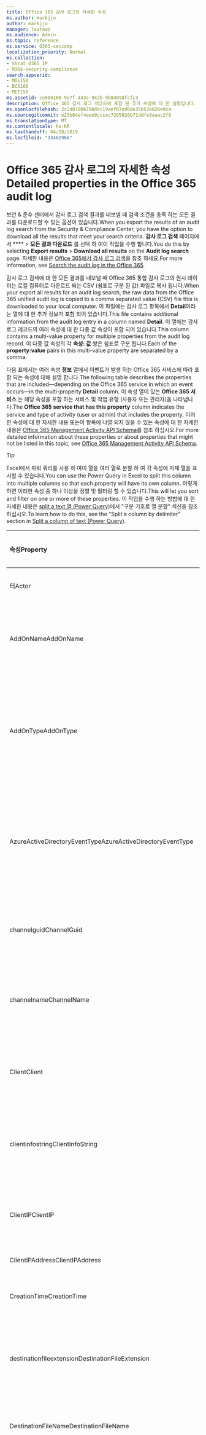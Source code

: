```yaml
---
title: Office 365 감사 로그의 자세한 속성
ms.author: markjjo
author: markjjo
manager: laurawi
ms.audience: Admin
ms.topic: reference
ms.service: O365-seccomp
localization_priority: Normal
ms.collection:
- Strat_O365_IP
- M365-security-compliance
search.appverid:
- MOE150
- BCS160
- MET150
ms.assetid: ce004100-9e7f-443e-942b-9b04098fcfc3
description: Office 365 감사 로그 레코드에 포함 된 추가 속성에 대 한 설명입니다.
ms.openlocfilehash: 2c2d878bb79bdec19aef07ed0de35b53a826e9ca
ms.sourcegitcommit: e23b84ef4eee9cccec7205826b71ddfe9aaac2f8
ms.translationtype: MT
ms.contentlocale: ko-KR
ms.lasthandoff: 04/28/2019
ms.locfileid: "33402966"
---
```

# <a name="detailed-properties-in-the-office-365-audit-log"></a><span data-ttu-id="76c5d-103">Office 365 감사 로그의 자세한 속성</span><span class="sxs-lookup"><span data-stu-id="76c5d-103">Detailed properties in the Office 365 audit log</span></span>

<span data-ttu-id="76c5d-104">보안 & 준수 센터에서 감사 로그 검색 결과를 내보낼 때 검색 조건을 충족 하는 모든 결과를 다운로드할 수 있는 옵션이 있습니다.</span><span class="sxs-lookup"><span data-stu-id="76c5d-104">When you export the results of an audit log search from the Security & Compliance Center, you have the option to download all the results that meet your search criteria.</span></span> <span data-ttu-id="76c5d-105">**감사 로그 검색** 페이지에서 \*\*\*\* \> **모든 결과 다운로드** 를 선택 하 여이 작업을 수행 합니다.</span><span class="sxs-lookup"><span data-stu-id="76c5d-105">You do this by selecting **Export results** \> **Download all results** on the **Audit log search** page.</span></span> <span data-ttu-id="76c5d-106">자세한 내용은 [Office 365에서 감사 로그 검색](search-the-audit-log-in-security-and-compliance.md)을 참조 하세요.</span><span class="sxs-lookup"><span data-stu-id="76c5d-106">For more information, see [Search the audit log in the Office 365](search-the-audit-log-in-security-and-compliance.md).</span></span>
  
 <span data-ttu-id="76c5d-107">감사 로그 검색에 대 한 모든 결과를 내보낼 때 Office 365 통합 감사 로그의 원시 데이터는 로컬 컴퓨터로 다운로드 되는 CSV (쉼표로 구분 된 값) 파일로 복사 됩니다.</span><span class="sxs-lookup"><span data-stu-id="76c5d-107">When your export all results for an audit log search, the raw data from the Office 365 unified audit log is copied to a comma separated value (CSV) file this is downloaded to your local computer.</span></span> <span data-ttu-id="76c5d-108">이 파일에는 감사 로그 항목에서 **Detail**이라는 열에 대 한 추가 정보가 포함 되어 있습니다.</span><span class="sxs-lookup"><span data-stu-id="76c5d-108">This file contains additional information from the audit log entry in a column named **Detail**.</span></span> <span data-ttu-id="76c5d-109">이 열에는 감사 로그 레코드의 여러 속성에 대 한 다중 값 속성이 포함 되어 있습니다.</span><span class="sxs-lookup"><span data-stu-id="76c5d-109">This column contains a multi-value property for multiple properties from the audit log record.</span></span> <span data-ttu-id="76c5d-110">이 다중 값 속성의 각 **속성: 값** 쌍은 쉼표로 구분 됩니다.</span><span class="sxs-lookup"><span data-stu-id="76c5d-110">Each of the **property:value** pairs in this multi-value property are separated by a comma.</span></span> 
  
<span data-ttu-id="76c5d-111">다음 표에서는 여러 속성 **정보** 열에서 이벤트가 발생 하는 Office 365 서비스에 따라 포함 되는 속성에 대해 설명 합니다.</span><span class="sxs-lookup"><span data-stu-id="76c5d-111">The following table describes the properties that are included—depending on the Office 365 service in which an event occurs—in the multi-property **Detail** column.</span></span> <span data-ttu-id="76c5d-112">이 속성 열이 있는 **Office 365 서비스** 는 해당 속성을 포함 하는 서비스 및 작업 유형 (사용자 또는 관리자)을 나타냅니다.</span><span class="sxs-lookup"><span data-stu-id="76c5d-112">The **Office 365 service that has this property** column indicates the service and type of activity (user or admin) that includes the property.</span></span> <span data-ttu-id="76c5d-113">이러한 속성에 대 한 자세한 내용 또는이 항목에 나열 되지 않을 수 있는 속성에 대 한 자세한 내용은 [Office 365 Management Activity API Schema](https://go.microsoft.com/fwlink/p/?LinkId=717993)를 참조 하십시오.</span><span class="sxs-lookup"><span data-stu-id="76c5d-113">For more detailed information about these properties or about properties that might not be listed in this topic, see [Office 365 Management Activity API Schema](https://go.microsoft.com/fwlink/p/?LinkId=717993).</span></span>
  
> [!TIP]
> <span data-ttu-id="76c5d-114">Excel에서 파워 쿼리를 사용 하 여이 열을 여러 열로 분할 하 여 각 속성에 자체 열을 표시할 수 있습니다.</span><span class="sxs-lookup"><span data-stu-id="76c5d-114">You can use the Power Query in Excel to split this column into multiple columns so that each property will have its own column.</span></span> <span data-ttu-id="76c5d-115">이렇게 하면 이러한 속성 중 하나 이상을 정렬 및 필터링 할 수 있습니다.</span><span class="sxs-lookup"><span data-stu-id="76c5d-115">This will let you sort and filter on one or more of these properties.</span></span> <span data-ttu-id="76c5d-116">이 작업을 수행 하는 방법에 대 한 자세한 내용은 [split a text 열 (Power Query)](https://support.office.com/article/5282d425-6dd0-46ca-95bf-8e0da9539662)에서 "구분 기호로 열 분할" 섹션을 참조 하십시오.</span><span class="sxs-lookup"><span data-stu-id="76c5d-116">To learn how to do this, see the "Split a column by delimiter" section in [Split a column of text (Power Query)](https://support.office.com/article/5282d425-6dd0-46ca-95bf-8e0da9539662).</span></span> 
  
|<span data-ttu-id="76c5d-117">**속성**</span><span class="sxs-lookup"><span data-stu-id="76c5d-117">**Property**</span></span>|<span data-ttu-id="76c5d-118">**설명**</span><span class="sxs-lookup"><span data-stu-id="76c5d-118">**Description**</span></span>|<span data-ttu-id="76c5d-119">**이 속성을 가진 Office 365 서비스**</span><span class="sxs-lookup"><span data-stu-id="76c5d-119">**Office 365 service that has this property**</span></span>|
|:-----|:-----|:-----|
|<span data-ttu-id="76c5d-120">터</span><span class="sxs-lookup"><span data-stu-id="76c5d-120">Actor</span></span>|<span data-ttu-id="76c5d-121">작업을 수행한 사용자 또는 서비스 계정입니다.</span><span class="sxs-lookup"><span data-stu-id="76c5d-121">The user or service account that performed the action.</span></span>|<span data-ttu-id="76c5d-122">Azure Active Directory</span><span class="sxs-lookup"><span data-stu-id="76c5d-122">Azure Active Directory</span></span>|
|<span data-ttu-id="76c5d-123">AddOnName</span><span class="sxs-lookup"><span data-stu-id="76c5d-123">AddOnName</span></span>|<span data-ttu-id="76c5d-124">팀에서 추가, 제거 또는 업데이트 된 추가 기능의 이름입니다.</span><span class="sxs-lookup"><span data-stu-id="76c5d-124">The name of an add-on that was added, removed, or updated in a team.</span></span> <span data-ttu-id="76c5d-125">Microsoft 팀의 추가 기능 유형은 bot, 커넥터 또는 탭입니다.</span><span class="sxs-lookup"><span data-stu-id="76c5d-125">The type of add-ons in Microsoft Teams are a bot, a connector, or a tab.</span></span>|<span data-ttu-id="76c5d-126">Microsoft Teams</span><span class="sxs-lookup"><span data-stu-id="76c5d-126">Microsoft Teams</span></span>|
|<span data-ttu-id="76c5d-127">AddOnType</span><span class="sxs-lookup"><span data-stu-id="76c5d-127">AddOnType</span></span>|<span data-ttu-id="76c5d-128">팀에서 추가, 제거 또는 업데이트 된 추가 기능의 유형입니다.</span><span class="sxs-lookup"><span data-stu-id="76c5d-128">The type of an add-on that was added, removed, or updated in a team.</span></span> <span data-ttu-id="76c5d-129">다음 값은 추가 기능의 형식을 나타냅니다.</span><span class="sxs-lookup"><span data-stu-id="76c5d-129">The following values indicate the type of add-on.</span></span>  <br/> <span data-ttu-id="76c5d-130">**1** -bot을 나타냅니다.</span><span class="sxs-lookup"><span data-stu-id="76c5d-130">**1** - Indicates a bot.</span></span><br/> <span data-ttu-id="76c5d-131">**2** -커넥터를 나타냅니다.</span><span class="sxs-lookup"><span data-stu-id="76c5d-131">**2** - Indicates a connector.</span></span><br/> <span data-ttu-id="76c5d-132">**3** -탭을 나타냅니다.</span><span class="sxs-lookup"><span data-stu-id="76c5d-132">**3** - Indicates a tab.</span></span>|<span data-ttu-id="76c5d-133">Microsoft Teams</span><span class="sxs-lookup"><span data-stu-id="76c5d-133">Microsoft Teams</span></span>|
|<span data-ttu-id="76c5d-134">AzureActiveDirectoryEventType</span><span class="sxs-lookup"><span data-stu-id="76c5d-134">AzureActiveDirectoryEventType</span></span>|<span data-ttu-id="76c5d-135">Azure Active Directory 이벤트의 유형입니다.</span><span class="sxs-lookup"><span data-stu-id="76c5d-135">The type of Azure Active Directory event.</span></span> <span data-ttu-id="76c5d-136">이벤트 유형을 나타내는 값은 다음과 같습니다.</span><span class="sxs-lookup"><span data-stu-id="76c5d-136">The following values indicate the type of event.</span></span>  <br/> <span data-ttu-id="76c5d-137">**0** -계정 로그인 이벤트를 나타냅니다.</span><span class="sxs-lookup"><span data-stu-id="76c5d-137">**0** - Indicates an account login event.</span></span><br/> <span data-ttu-id="76c5d-138">**1** -Azure 응용 프로그램 보안 이벤트를 나타냅니다.</span><span class="sxs-lookup"><span data-stu-id="76c5d-138">**1** - Indicates an Azure application security event.</span></span>|<span data-ttu-id="76c5d-139">Azure Active Directory</span><span class="sxs-lookup"><span data-stu-id="76c5d-139">Azure Active Directory</span></span>|
|<span data-ttu-id="76c5d-140">channelguid</span><span class="sxs-lookup"><span data-stu-id="76c5d-140">ChannelGuid</span></span>|<span data-ttu-id="76c5d-141">Microsoft 팀 채널의 ID입니다.</span><span class="sxs-lookup"><span data-stu-id="76c5d-141">The ID of a Microsoft Teams channel.</span></span> <span data-ttu-id="76c5d-142">채널이 있는 팀이 **teamname** 및 **teamname** 속성으로 식별 됩니다.</span><span class="sxs-lookup"><span data-stu-id="76c5d-142">The team that the channel is located in is identified by the **TeamName** and **TeamGuid** properties.</span></span>|<span data-ttu-id="76c5d-143">Microsoft Teams</span><span class="sxs-lookup"><span data-stu-id="76c5d-143">Microsoft Teams</span></span>|
|<span data-ttu-id="76c5d-144">channelname</span><span class="sxs-lookup"><span data-stu-id="76c5d-144">ChannelName</span></span>|<span data-ttu-id="76c5d-145">Microsoft 팀 채널의 이름입니다.</span><span class="sxs-lookup"><span data-stu-id="76c5d-145">The name of a Microsoft Teams channel.</span></span> <span data-ttu-id="76c5d-146">채널이 있는 팀이 **teamname** 및 **teamname** 속성으로 식별 됩니다.</span><span class="sxs-lookup"><span data-stu-id="76c5d-146">The team that the channel is located in is identified by the **TeamName** and **TeamGuid** properties.</span></span>|<span data-ttu-id="76c5d-147">Microsoft Teams</span><span class="sxs-lookup"><span data-stu-id="76c5d-147">Microsoft Teams</span></span>|
|<span data-ttu-id="76c5d-148">Client</span><span class="sxs-lookup"><span data-stu-id="76c5d-148">Client</span></span>|<span data-ttu-id="76c5d-149">클라이언트 장치, 장치 OS 및 login 이벤트에 사용 되는 장치 브라우저 (예: Nokia Lumia 920;) Windows Phone 8; IE Mobile 11).</span><span class="sxs-lookup"><span data-stu-id="76c5d-149">The client device, the device OS, and the device browser used for the login event (for example, Nokia Lumia 920; Windows Phone 8; IE Mobile 11).</span></span>|<span data-ttu-id="76c5d-150">Azure Active Directory</span><span class="sxs-lookup"><span data-stu-id="76c5d-150">Azure Active Directory</span></span>|
|<span data-ttu-id="76c5d-151">clientinfostring</span><span class="sxs-lookup"><span data-stu-id="76c5d-151">ClientInfoString</span></span>|<span data-ttu-id="76c5d-152">브라우저 버전, Outlook 버전 및 모바일 장치 정보와 같이 작업을 수행 하는 데 사용한 전자 메일 클라이언트에 대 한 정보</span><span class="sxs-lookup"><span data-stu-id="76c5d-152">Information about the email client that was used to perform the operation, such as a browser version, Outlook version, and mobile device information</span></span>|<span data-ttu-id="76c5d-153">Exchange (사서함 활동)</span><span class="sxs-lookup"><span data-stu-id="76c5d-153">Exchange (mailbox activity)</span></span>|
|<span data-ttu-id="76c5d-154">ClientIP</span><span class="sxs-lookup"><span data-stu-id="76c5d-154">ClientIP</span></span>|<span data-ttu-id="76c5d-155">활동을 로그할 때 사용 된 장치의 IP 주소입니다.</span><span class="sxs-lookup"><span data-stu-id="76c5d-155">The IP address of the device that was used when the activity was logged.</span></span> <span data-ttu-id="76c5d-156">IP 주소는 IPv4 또는 IPv6 주소 형식으로 표시 됩니다.</span><span class="sxs-lookup"><span data-stu-id="76c5d-156">The IP address is displayed in either an IPv4 or IPv6 address format.</span></span>|<span data-ttu-id="76c5d-157">Exchange 및 Azure Active Directory</span><span class="sxs-lookup"><span data-stu-id="76c5d-157">Exchange and Azure Active Directory</span></span>|
|<span data-ttu-id="76c5d-158">ClientIPAddress</span><span class="sxs-lookup"><span data-stu-id="76c5d-158">ClientIPAddress</span></span>|<span data-ttu-id="76c5d-159">ClientIP과 동일 합니다.</span><span class="sxs-lookup"><span data-stu-id="76c5d-159">Same as ClientIP.</span></span>|<span data-ttu-id="76c5d-160">SharePoint</span><span class="sxs-lookup"><span data-stu-id="76c5d-160">SharePoint</span></span>|
|<span data-ttu-id="76c5d-161">CreationTime</span><span class="sxs-lookup"><span data-stu-id="76c5d-161">CreationTime</span></span>|<span data-ttu-id="76c5d-162">사용자가 활동을 수행 했을 때 utc (협정 세계시)로 표시 되는 날짜와 시간입니다.</span><span class="sxs-lookup"><span data-stu-id="76c5d-162">The date and time in Coordinated Universal Time (UTC) when the user performed the activity.</span></span>|<span data-ttu-id="76c5d-163">모두</span><span class="sxs-lookup"><span data-stu-id="76c5d-163">All</span></span>|
|<span data-ttu-id="76c5d-164">destinationfileextension</span><span class="sxs-lookup"><span data-stu-id="76c5d-164">DestinationFileExtension</span></span>|<span data-ttu-id="76c5d-165">복사 하거나 이동할 파일의 파일 확장명입니다.</span><span class="sxs-lookup"><span data-stu-id="76c5d-165">The file extension of a file that is copied or moved.</span></span> <span data-ttu-id="76c5d-166">이 속성은 FileCopied 및 FileMoved 사용자 작업에만 표시 됩니다.</span><span class="sxs-lookup"><span data-stu-id="76c5d-166">This property is displayed only for the FileCopied and FileMoved user activities.</span></span>|<span data-ttu-id="76c5d-167">SharePoint</span><span class="sxs-lookup"><span data-stu-id="76c5d-167">SharePoint</span></span>|
|<span data-ttu-id="76c5d-168">DestinationFileName</span><span class="sxs-lookup"><span data-stu-id="76c5d-168">DestinationFileName</span></span>|<span data-ttu-id="76c5d-169">파일 이름이 복사 되거나 이동 됩니다.</span><span class="sxs-lookup"><span data-stu-id="76c5d-169">The name of the file is copied or moved.</span></span> <span data-ttu-id="76c5d-170">이 속성은 FileCopied 및 FileMoved 작업에만 표시 됩니다.</span><span class="sxs-lookup"><span data-stu-id="76c5d-170">This property is displayed only for the FileCopied and FileMoved actions.</span></span>|<span data-ttu-id="76c5d-171">SharePoint</span><span class="sxs-lookup"><span data-stu-id="76c5d-171">SharePoint</span></span>|
|<span data-ttu-id="76c5d-172">DestinationRelativeUrl</span><span class="sxs-lookup"><span data-stu-id="76c5d-172">DestinationRelativeUrl</span></span>|<span data-ttu-id="76c5d-173">파일을 복사 하거나 이동할 대상 폴더의 URL입니다.</span><span class="sxs-lookup"><span data-stu-id="76c5d-173">The URL of the destination folder where a file is copied or moved.</span></span> <span data-ttu-id="76c5d-174">**SiteURL**, **DestinationRelativeURL**및 **destinationfilename** 속성의 값을 조합 하면 **ObjectID** 속성의 값 (복사 된 파일의 전체 경로 이름)과 같습니다.</span><span class="sxs-lookup"><span data-stu-id="76c5d-174">The combination of the values for the **SiteURL**, the **DestinationRelativeURL**, and the **DestinationFileName** properties is the same as the value for the **ObjectID** property, which is the full path name for the file that was copied.</span></span> <span data-ttu-id="76c5d-175">이 속성은 FileCopied 및 FileMoved 사용자 작업에만 표시 됩니다.</span><span class="sxs-lookup"><span data-stu-id="76c5d-175">This property is displayed only for the FileCopied and FileMoved user activities.</span></span>|<span data-ttu-id="76c5d-176">SharePoint</span><span class="sxs-lookup"><span data-stu-id="76c5d-176">SharePoint</span></span>|
|<span data-ttu-id="76c5d-177">EventSource</span><span class="sxs-lookup"><span data-stu-id="76c5d-177">EventSource</span></span>|<span data-ttu-id="76c5d-178">SharePoint에서 이벤트가 발생 한 것을 식별 합니다.</span><span class="sxs-lookup"><span data-stu-id="76c5d-178">Identifies that an event occurred in SharePoint.</span></span> <span data-ttu-id="76c5d-179">사용할 수 있는 값은 **SharePoint** 및 **objectmodel**입니다.</span><span class="sxs-lookup"><span data-stu-id="76c5d-179">Possible values are **SharePoint** and **ObjectModel**.</span></span>|<span data-ttu-id="76c5d-180">SharePoint</span><span class="sxs-lookup"><span data-stu-id="76c5d-180">SharePoint</span></span>|
|<span data-ttu-id="76c5d-181">externalaccess</span><span class="sxs-lookup"><span data-stu-id="76c5d-181">ExternalAccess</span></span>|<span data-ttu-id="76c5d-182">Exchange 관리 활동의 경우, cmdlet이 조직의 사용자에 의해 실행 되었는지, Microsoft 데이터 센터 담당자나 데이터 센터 서비스 계정 또는 위임 된 관리자가 실행할지를 지정 합니다.</span><span class="sxs-lookup"><span data-stu-id="76c5d-182">For Exchange admin activity, specifies whether the cmdlet was run by a user in your organization, by Microsoft datacenter personnel or a datacenter service account, or by a delegated administrator.</span></span> <span data-ttu-id="76c5d-183">값이 **False** 이면 조직의 다른 사용자가 cmdlet을 실행 한 것입니다.</span><span class="sxs-lookup"><span data-stu-id="76c5d-183">The value **False** indicates that the cmdlet was run by someone in your organization.</span></span> <span data-ttu-id="76c5d-184">**True** 값은 데이터 센터 직원, 데이터 센터 서비스 계정 또는 위임 된 관리자에 의해 cmdlet이 실행 되었음을 나타냅니다.</span><span class="sxs-lookup"><span data-stu-id="76c5d-184">The value **True** indicates that the cmdlet was run by datacenter personnel, a datacenter service account, or a delegated administrator.</span></span>  <br/> <span data-ttu-id="76c5d-185">Exchange 사서함 활동의 경우 조직 외부의 사용자가 사서함에 액세스 했는지 여부를 지정 합니다.</span><span class="sxs-lookup"><span data-stu-id="76c5d-185">For Exchange mailbox activity, specifies whether a mailbox was accessed by a user outside your organization.</span></span>|<span data-ttu-id="76c5d-186">Exchange</span><span class="sxs-lookup"><span data-stu-id="76c5d-186">Exchange</span></span>|
|<span data-ttu-id="76c5d-187">ExtendedProperties</span><span class="sxs-lookup"><span data-stu-id="76c5d-187">ExtendedProperties</span></span>|<span data-ttu-id="76c5d-188">Azure Active Directory 이벤트에 대 한 확장 된 속성입니다.</span><span class="sxs-lookup"><span data-stu-id="76c5d-188">The extended properties for an the Azure Active Directory event.</span></span>|<span data-ttu-id="76c5d-189">Azure Active Directory</span><span class="sxs-lookup"><span data-stu-id="76c5d-189">Azure Active Directory</span></span>|
|<span data-ttu-id="76c5d-190">ID</span><span class="sxs-lookup"><span data-stu-id="76c5d-190">ID</span></span>|<span data-ttu-id="76c5d-191">보고서 항목의 ID입니다.</span><span class="sxs-lookup"><span data-stu-id="76c5d-191">The ID of the report entry.</span></span> <span data-ttu-id="76c5d-192">ID는 보고서 항목을 고유 하 게 식별 합니다.</span><span class="sxs-lookup"><span data-stu-id="76c5d-192">The ID uniquely identifies the report entry.</span></span>|<span data-ttu-id="76c5d-193">모두</span><span class="sxs-lookup"><span data-stu-id="76c5d-193">All</span></span>|
|<span data-ttu-id="76c5d-194">internallogontype</span><span class="sxs-lookup"><span data-stu-id="76c5d-194">InternalLogonType</span></span>|<span data-ttu-id="76c5d-195">내부용으로 예약되어 있습니다.</span><span class="sxs-lookup"><span data-stu-id="76c5d-195">Reserved for internal use.</span></span>|<span data-ttu-id="76c5d-196">Exchange (사서함 활동)</span><span class="sxs-lookup"><span data-stu-id="76c5d-196">Exchange (mailbox activity)</span></span>|
|<span data-ttu-id="76c5d-197">ItemType</span><span class="sxs-lookup"><span data-stu-id="76c5d-197">ItemType</span></span>|<span data-ttu-id="76c5d-198">액세스 하거나 수정한 개체의 유형입니다.</span><span class="sxs-lookup"><span data-stu-id="76c5d-198">The type of object that was accessed or modified.</span></span> <span data-ttu-id="76c5d-199">사용할 수 있는 값에는 **파일**, **폴더**, **웹**, **사이트**, **테 넌 트**및 **documentlibrary**가 있습니다.</span><span class="sxs-lookup"><span data-stu-id="76c5d-199">Possible values include **File**, **Folder**, **Web**, **Site**, **Tenant**, and **DocumentLibrary**.</span></span>|<span data-ttu-id="76c5d-200">SharePoint</span><span class="sxs-lookup"><span data-stu-id="76c5d-200">SharePoint</span></span>|
|<span data-ttu-id="76c5d-201">LoginStatus</span><span class="sxs-lookup"><span data-stu-id="76c5d-201">LoginStatus</span></span>|<span data-ttu-id="76c5d-202">발생 했을 수 있는 로그인 실패를 확인 합니다.</span><span class="sxs-lookup"><span data-stu-id="76c5d-202">Identifies login failures that might have occurred.</span></span>|<span data-ttu-id="76c5d-203">Azure Active Directory</span><span class="sxs-lookup"><span data-stu-id="76c5d-203">Azure Active Directory</span></span>|
|<span data-ttu-id="76c5d-204">logontype</span><span class="sxs-lookup"><span data-stu-id="76c5d-204">LogonType</span></span>|<span data-ttu-id="76c5d-205">사서함 액세스 유형입니다.</span><span class="sxs-lookup"><span data-stu-id="76c5d-205">The type of mailbox access.</span></span> <span data-ttu-id="76c5d-206">다음 값은 사서함에 액세스 한 사용자의 유형을 나타냅니다.</span><span class="sxs-lookup"><span data-stu-id="76c5d-206">The following values indicate the type of user who accessed the mailbox.</span></span>  <br/><br/> <span data-ttu-id="76c5d-207">**0** -사서함 소유자를 나타냅니다.</span><span class="sxs-lookup"><span data-stu-id="76c5d-207">**0** - Indicates a mailbox owner.</span></span><br/> <span data-ttu-id="76c5d-208">**1** -관리자를 나타냅니다.</span><span class="sxs-lookup"><span data-stu-id="76c5d-208">**1** - Indicates an administrator.</span></span><br/> <span data-ttu-id="76c5d-209">**2** -대리인을 나타냅니다.</span><span class="sxs-lookup"><span data-stu-id="76c5d-209">**2** - Indicates a delegate.</span></span> <br/><span data-ttu-id="76c5d-210">**3** -Microsoft 데이터 센터의 전송 서비스를 나타냅니다.</span><span class="sxs-lookup"><span data-stu-id="76c5d-210">**3** - Indicates the transport service in the Microsoft datacenter.</span></span><br/> <span data-ttu-id="76c5d-211">**4** -Microsoft 데이터 센터의 서비스 계정을 나타냅니다.</span><span class="sxs-lookup"><span data-stu-id="76c5d-211">**4** - Indicates a   service account in the Microsoft datacenter.</span></span> <br/><span data-ttu-id="76c5d-212">**6** -위임 된 관리자를 나타냅니다.</span><span class="sxs-lookup"><span data-stu-id="76c5d-212">**6** - Indicates a delegated administrator.</span></span>|<span data-ttu-id="76c5d-213">Exchange (사서함 활동)</span><span class="sxs-lookup"><span data-stu-id="76c5d-213">Exchange (mailbox activity)</span></span>|
|<span data-ttu-id="76c5d-214">MailboxGuid</span><span class="sxs-lookup"><span data-stu-id="76c5d-214">MailboxGuid</span></span>|<span data-ttu-id="76c5d-215">액세스 한 사서함의 Exchange GUID입니다.</span><span class="sxs-lookup"><span data-stu-id="76c5d-215">The Exchange GUID of the mailbox that was accessed.</span></span>|<span data-ttu-id="76c5d-216">Exchange (사서함 활동)</span><span class="sxs-lookup"><span data-stu-id="76c5d-216">Exchange (mailbox activity)</span></span>|
|<span data-ttu-id="76c5d-217">MailboxOwnerUPN</span><span class="sxs-lookup"><span data-stu-id="76c5d-217">MailboxOwnerUPN</span></span>|<span data-ttu-id="76c5d-218">액세스 한 사서함을 소유한 사용자의 전자 메일 주소입니다.</span><span class="sxs-lookup"><span data-stu-id="76c5d-218">The email address of the person who owns the mailbox that was accessed.</span></span>|<span data-ttu-id="76c5d-219">Exchange (사서함 활동)</span><span class="sxs-lookup"><span data-stu-id="76c5d-219">Exchange (mailbox activity)</span></span>|
|<span data-ttu-id="76c5d-220">구성원</span><span class="sxs-lookup"><span data-stu-id="76c5d-220">Members</span></span>|<span data-ttu-id="76c5d-221">팀에서 추가 되거나 제거 된 사용자를 나열 합니다.</span><span class="sxs-lookup"><span data-stu-id="76c5d-221">Lists the users that have been added or removed from a team.</span></span> <span data-ttu-id="76c5d-222">다음 값은 사용자에 게 할당 된 역할 형식을 나타냅니다.</span><span class="sxs-lookup"><span data-stu-id="76c5d-222">The following values indicate the Role type assigned to the user.</span></span>  <br/><br/> <span data-ttu-id="76c5d-223">**1** -소유자 역할을 나타냅니다.</span><span class="sxs-lookup"><span data-stu-id="76c5d-223">**1** - Indicates  the Owner role.</span></span><br/> <span data-ttu-id="76c5d-224">**2** -구성원 역할을 나타냅니다.</span><span class="sxs-lookup"><span data-stu-id="76c5d-224">**2** - Indicates the Member role.</span></span><br/> <span data-ttu-id="76c5d-225">**3** -게스트 역할을 나타냅니다.</span><span class="sxs-lookup"><span data-stu-id="76c5d-225">**3** - Indicates the Guest role.</span></span> <br/><br/><span data-ttu-id="76c5d-226">Members 속성에도 조직의 이름과 구성원의 전자 메일 주소가 포함 됩니다.</span><span class="sxs-lookup"><span data-stu-id="76c5d-226">The Members property also includes the name of your organization, and the member's email address.</span></span>|<span data-ttu-id="76c5d-227">Microsoft Teams</span><span class="sxs-lookup"><span data-stu-id="76c5d-227">Microsoft Teams</span></span>|
|<span data-ttu-id="76c5d-228">ModifiedProperties (Name, NewValue, OldValue)</span><span class="sxs-lookup"><span data-stu-id="76c5d-228">ModifiedProperties (Name, NewValue, OldValue)</span></span>|<span data-ttu-id="76c5d-229">이 속성은 사이트 또는 사이트 모음 관리 그룹의 구성원으로 사용자를 추가 하는 등의 관리 이벤트에 포함 됩니다.</span><span class="sxs-lookup"><span data-stu-id="76c5d-229">The property is included for admin events, such as adding a user as a member of a site or a site collection admin group.</span></span> <span data-ttu-id="76c5d-230">이 속성에는 수정 된 속성의 이름 (예: 사이트 관리자 그룹)과 수정한 속성의 새 값 (사이트 관리자로 추가한 사용자 및 수정한 개체의 이전 값)이 포함 됩니다.</span><span class="sxs-lookup"><span data-stu-id="76c5d-230">The property includes the name of the property that was modified (for example, the Site Admin group) the new value of the modified property (such the user who was added as a site admin, and the previous value of the modified object.</span></span>|<span data-ttu-id="76c5d-231">모두 (관리 활동)</span><span class="sxs-lookup"><span data-stu-id="76c5d-231">All (admin activity)</span></span>|
|<span data-ttu-id="76c5d-232">id</span><span class="sxs-lookup"><span data-stu-id="76c5d-232">ObjectID</span></span>|<span data-ttu-id="76c5d-233">Exchange 관리자 감사 로깅을 위해 cmdlet에 의해 수정 된 개체의 이름입니다.</span><span class="sxs-lookup"><span data-stu-id="76c5d-233">For Exchange admin audit logging, the name of the object that was modified by the cmdlet.</span></span>  <br/> <span data-ttu-id="76c5d-234">SharePoint 작업의 경우 사용자가 액세스 하는 파일 또는 폴더의 전체 URL 경로 이름입니다.</span><span class="sxs-lookup"><span data-stu-id="76c5d-234">For SharePoint activity, the full URL path name of the file or folder accessed by a user.</span></span>  <br/> <span data-ttu-id="76c5d-235">Azure AD 활동의 경우 수정 된 사용자 계정의 이름입니다.</span><span class="sxs-lookup"><span data-stu-id="76c5d-235">For Azure AD activity, the name of the user account that was modified.</span></span>|<span data-ttu-id="76c5d-236">모두</span><span class="sxs-lookup"><span data-stu-id="76c5d-236">All</span></span>|
|<span data-ttu-id="76c5d-237">작업</span><span class="sxs-lookup"><span data-stu-id="76c5d-237">Operation</span></span>|<span data-ttu-id="76c5d-238">사용자 또는 관리자 활동의 이름입니다.</span><span class="sxs-lookup"><span data-stu-id="76c5d-238">The name of the user or admin activity.</span></span> <span data-ttu-id="76c5d-239">이 속성의 값은 **활동** 드롭다운 목록에서 선택한 값에 해당 합니다.</span><span class="sxs-lookup"><span data-stu-id="76c5d-239">The value of this property corresponds to the value that was selected in the **Activities** drop down list.</span></span> <span data-ttu-id="76c5d-240">**모든 작업에 대해 결과 표시** 를 선택 하면 보고서에 모든 서비스에 대 한 모든 사용자 및 관리 활동에 대 한 항목이 포함 됩니다.</span><span class="sxs-lookup"><span data-stu-id="76c5d-240">If **Show results for all activities** was selected, the report will included entries for all user and admin activities for all services.</span></span> <span data-ttu-id="76c5d-241">office 365 감사 로그에 기록 된 작업/작업에 대 한 설명은 [office 365에서 감사 로그 검색](search-the-audit-log-in-security-and-compliance.md)의 **감사 된 작업** 탭을 참조 하십시오.</span><span class="sxs-lookup"><span data-stu-id="76c5d-241">For a description of the operations/activities that are logged in the Office 365 audit log, see the **Audited activities** tab in [Search the audit log in the Office 365](search-the-audit-log-in-security-and-compliance.md).</span></span>  <br/> <span data-ttu-id="76c5d-242">Exchange 관리 활동의 경우이 속성은 실행 된 cmdlet의 이름을 식별 합니다.</span><span class="sxs-lookup"><span data-stu-id="76c5d-242">For Exchange admin activity, this property identifies the name of the cmdlet that was run.</span></span>|<span data-ttu-id="76c5d-243">모두</span><span class="sxs-lookup"><span data-stu-id="76c5d-243">All</span></span>|
|<span data-ttu-id="76c5d-244">조직 id</span><span class="sxs-lookup"><span data-stu-id="76c5d-244">OrganizationID</span></span>|<span data-ttu-id="76c5d-245">Office 365 조 직의 GUID입니다.</span><span class="sxs-lookup"><span data-stu-id="76c5d-245">The GUID for your Office 365 organization.</span></span>|<span data-ttu-id="76c5d-246">모두</span><span class="sxs-lookup"><span data-stu-id="76c5d-246">All</span></span>|
|<span data-ttu-id="76c5d-247">경로</span><span class="sxs-lookup"><span data-stu-id="76c5d-247">Path</span></span>|<span data-ttu-id="76c5d-248">액세스 한 메시지가 있는 사서함 폴더의 이름입니다.</span><span class="sxs-lookup"><span data-stu-id="76c5d-248">The name of the mailbox folder where the message that was accessed is located.</span></span> <span data-ttu-id="76c5d-249">이 속성은 또한 메시지가 만들어지거나 복사/이동 되는 폴더를 식별 합니다.</span><span class="sxs-lookup"><span data-stu-id="76c5d-249">This property also identifies the folder a where a message is created in or copied/moved to.</span></span>|<span data-ttu-id="76c5d-250">Exchange (사서함 활동)</span><span class="sxs-lookup"><span data-stu-id="76c5d-250">Exchange (mailbox activity)</span></span>|
|<span data-ttu-id="76c5d-251">매개 변수</span><span class="sxs-lookup"><span data-stu-id="76c5d-251">Parameters</span></span>|<span data-ttu-id="76c5d-252">Exchange 관리 활동의 경우 Operation 속성에서 식별 된 cmdlet에 사용 된 모든 매개 변수의 이름과 값입니다.</span><span class="sxs-lookup"><span data-stu-id="76c5d-252">For Exchange admin activity, the name and value for all parameters that were used with the cmdlet that is identified in the Operation property.</span></span>|<span data-ttu-id="76c5d-253">Exchange (관리 활동)</span><span class="sxs-lookup"><span data-stu-id="76c5d-253">Exchange (admin activity)</span></span>|
|<span data-ttu-id="76c5d-254">RecordType</span><span class="sxs-lookup"><span data-stu-id="76c5d-254">RecordType</span></span>|<span data-ttu-id="76c5d-255">record에서 지정한 작업의 유형입니다.</span><span class="sxs-lookup"><span data-stu-id="76c5d-255">The type of operation indicated by the record.</span></span> <span data-ttu-id="76c5d-256">다음 값은 레코드 종류를 나타냅니다.</span><span class="sxs-lookup"><span data-stu-id="76c5d-256">The following values indicate the record type.</span></span>  <br/><br/> <span data-ttu-id="76c5d-257">**1** -Exchange 관리자 감사 로그의 레코드를 나타냅니다.</span><span class="sxs-lookup"><span data-stu-id="76c5d-257">**1** - Indicates a record from the  Exchange  admin audit log.</span></span> <br/><span data-ttu-id="76c5d-258">**2** -singled 사서함 항목에 대해 수행 된 작업에 대 한 Exchange 사서함 감사 로그의 레코드를 나타냅니다.</span><span class="sxs-lookup"><span data-stu-id="76c5d-258">**2** - Indicates a record from the  Exchange  mailbox audit log for an operation performed on a singled mailbox item.</span></span> <br/><span data-ttu-id="76c5d-259">**3** -Exchange 사서함 감사 로그 에서도 레코드를 나타냅니다.</span><span class="sxs-lookup"><span data-stu-id="76c5d-259">**3** - Also indicates a record from the  Exchange  mailbox audit log.</span></span> <span data-ttu-id="76c5d-260">이 레코드 종류는 원본 사서함에서 여러 항목을 지운 편지함 폴더로 이동 하거나 여러 항목을 영구적으로 삭제 하는 등의 여러 항목에 대해 작업이 수행 되었음을 나타냅니다.</span><span class="sxs-lookup"><span data-stu-id="76c5d-260">This record type indicates the operation was performed on multiple items in the source mailbox (such as moving multiple items to the Deleted Items folder or permanently deleting multiple items).</span></span> <br/><span data-ttu-id="76c5d-261">**4** -사이트에 대 한 권한 할당 관리자 또는 사용자와 같은 SharePoint의 사이트 관리 작업을 나타냅니다.</span><span class="sxs-lookup"><span data-stu-id="76c5d-261">**4** - Indicates a site admin operation in SharePoint, such as an administrator or user assigning permissions to a site.</span></span> <br/><span data-ttu-id="76c5d-262">**6** -사용자가 파일을 보거나 수정 하는 등 SharePoint의 파일 또는 폴더 관련 작업을 나타냅니다.</span><span class="sxs-lookup"><span data-stu-id="76c5d-262">**6** - Indicates a file or folder-related operation in SharePoint, such as a user viewing or modifying a file.</span></span> <br/><span data-ttu-id="76c5d-263">**8** -Azure Active Directory에서 수행 된 관리 작업을 나타냅니다.</span><span class="sxs-lookup"><span data-stu-id="76c5d-263">**8** - Indicates an admin operation performed in Azure Active Directory.</span></span> <br/><span data-ttu-id="76c5d-264">**9** -OrgId 로그인 이벤트를 Azure Active Directory에 표시 합니다.</span><span class="sxs-lookup"><span data-stu-id="76c5d-264">**9** - Indicates  OrgId logon events in Azure Active Directory.</span></span> <span data-ttu-id="76c5d-265">이 레코드 종류는 더 이상 사용 되지 않습니다.</span><span class="sxs-lookup"><span data-stu-id="76c5d-265">This record type is being deprecated.</span></span> <br/><span data-ttu-id="76c5d-266">**10** -데이터 센터에서 Microsoft 담당자가 수행한 보안 cmdlet 이벤트를 나타냅니다.</span><span class="sxs-lookup"><span data-stu-id="76c5d-266">**10** - Indicates security cmdlet events that were performed by Microsoft personnel in the data center.</span></span> <br/><span data-ttu-id="76c5d-267">**11** -SharePoint의 DLP (데이터 손실 방지) 이벤트를 나타냅니다.</span><span class="sxs-lookup"><span data-stu-id="76c5d-267">**11** - Indicates Data loss protection (DLP) events in SharePoint.</span></span><br/> <span data-ttu-id="76c5d-268">**12** -Sway 이벤트를 나타냅니다.</span><span class="sxs-lookup"><span data-stu-id="76c5d-268">**12** - Indicates Sway events.</span></span> <br/><span data-ttu-id="76c5d-269">**13** -통합 dlp 정책으로 구성 된 경우 Exchange의 DLP 이벤트를 나타냅니다.</span><span class="sxs-lookup"><span data-stu-id="76c5d-269">**13** - Indicates DLP events in Exchange, when configured with a unified a DLP policy.</span></span> <span data-ttu-id="76c5d-270">Exchange 메일 흐름 규칙 (전송 규칙이 라고도 함)을 기반으로 하는 DLP 이벤트는 지원 되지 않습니다.</span><span class="sxs-lookup"><span data-stu-id="76c5d-270">DLP events based on Exchange mail flow rules (also known as transport rules) aren't supported.</span></span><br><span data-ttu-id="76c5d-271">**14** -SharePoint의 공유 이벤트를 나타냅니다.</span><span class="sxs-lookup"><span data-stu-id="76c5d-271">**14** - Indicates sharing events in SharePoint.</span></span><br/> <span data-ttu-id="76c5d-272">**15** -Azure Active Directory의 STS (보안 토큰 서비스) 로그온 이벤트를 나타냅니다.</span><span class="sxs-lookup"><span data-stu-id="76c5d-272">**15** - Indicates Secure Token Service (STS) logon events in Azure Active Directory.</span></span> <br/><span data-ttu-id="76c5d-273">**18** -보안 & 준수 센터 이벤트를 나타냅니다.</span><span class="sxs-lookup"><span data-stu-id="76c5d-273">**18** - Indicates Security & Compliance Center events.</span></span> <br/><span data-ttu-id="76c5d-274">**20** -Power BI 이벤트를 나타냅니다.</span><span class="sxs-lookup"><span data-stu-id="76c5d-274">**20** - Indicates Power BI events.</span></span> <br/><span data-ttu-id="76c5d-275">**21**-Dynamics 365 이벤트를 나타냅니다.</span><span class="sxs-lookup"><span data-stu-id="76c5d-275">**21**- Indicates Dynamics 365 events.</span></span><br/><span data-ttu-id="76c5d-276">**22** -Yammer 이벤트를 나타냅니다.</span><span class="sxs-lookup"><span data-stu-id="76c5d-276">**22** - Indicates Yammer events.</span></span> <br/><span data-ttu-id="76c5d-277">**23** -비즈니스용 Skype 이벤트를 나타냅니다.</span><span class="sxs-lookup"><span data-stu-id="76c5d-277">**23** - Indicates Skype for Business events.</span></span> <br/><span data-ttu-id="76c5d-278">**24** -eDiscovery 이벤트를 나타냅니다.</span><span class="sxs-lookup"><span data-stu-id="76c5d-278">**24** - Indicates eDiscovery events.</span></span> <span data-ttu-id="76c5d-279">이 레코드 종류는 보안 및 준수 센터에서 콘텐츠 검색을 실행 하 고 eDiscovery 사례를 관리 하 여 수행한 작업을 나타냅니다.</span><span class="sxs-lookup"><span data-stu-id="76c5d-279">This record type indicates activities that were performed by running content searches and managing eDiscovery cases in the security and compliance center.</span></span> <span data-ttu-id="76c5d-280">자세한 내용은 [Office 365 감사 로그에서 eDiscovery 활동 검색](search-for-ediscovery-activities-in-the-audit-log.md)을 참조 하세요.</span><span class="sxs-lookup"><span data-stu-id="76c5d-280">For more information, see [Search for eDiscovery activities in the Office 365 audit log](search-for-ediscovery-activities-in-the-audit-log.md).</span></span><br/><span data-ttu-id="76c5d-281">**25, 26 또는 27** -Microsoft 팀 이벤트를 나타냅니다.</span><span class="sxs-lookup"><span data-stu-id="76c5d-281">**25, 26, or 27** - Indicates Microsoft Teams events.</span></span> <br/><span data-ttu-id="76c5d-282">**28** -Exchange Online Protection 및 Office 365 Advanced Threat protection 이벤트의 피싱 및 맬웨어 이벤트를 나타냅니다.</span><span class="sxs-lookup"><span data-stu-id="76c5d-282">**28** - Indicates phishing and malware events from Exchange Online Protection and Office 365 Advanced Threat Protection events.</span></span><br/> <span data-ttu-id="76c5d-283">**30** -Microsoft Flow 이벤트를 나타냅니다.</span><span class="sxs-lookup"><span data-stu-id="76c5d-283">**30** - Indicates Microsoft Flow events.</span></span><br/> <span data-ttu-id="76c5d-284">**32** -지정 된 Microsoft Stream 이벤트</span><span class="sxs-lookup"><span data-stu-id="76c5d-284">**32** - Indicated Microsoft Stream events.</span></span><br/> <span data-ttu-id="76c5d-285">**35** -Microsoft Project 이벤트를 나타냅니다.</span><span class="sxs-lookup"><span data-stu-id="76c5d-285">**35** - Indicates Microsoft Project events.</span></span> <br/> <span data-ttu-id="76c5d-286">**36** -SharePoint 목록 이벤트를 나타냅니다.</span><span class="sxs-lookup"><span data-stu-id="76c5d-286">**36** - Indicates SharePoint list events.</span></span><br/> <span data-ttu-id="76c5d-287">**38** -보안 및 준수 센터의 보존 정책 및 보존 레이블과 관련 된 이벤트를 나타냅니다.</span><span class="sxs-lookup"><span data-stu-id="76c5d-287">**38** - Indicates events related to retention policies and retention labels in the security and compliance center.</span></span>  <br/><span data-ttu-id="76c5d-288">**40** -보안 및 준수 알림 신호의 결과로 생성 되는 이벤트를 나타냅니다.</span><span class="sxs-lookup"><span data-stu-id="76c5d-288">**40** - Indicates events that results from security and compliance alert signals.</span></span><br/> <span data-ttu-id="76c5d-289">**41** -안전 링크 차단 시간 및 Office 365 Advanced Threat Protection의 무시 이벤트 차단 이벤트가 표시 됩니다.</span><span class="sxs-lookup"><span data-stu-id="76c5d-289">**41** - Indicates safe links time-of-block and block override events in Office 365 Advanced Threat Protection.</span></span><br/><span data-ttu-id="76c5d-290">**44** -작업에 대 한 분석 이벤트를 나타냅니다.</span><span class="sxs-lookup"><span data-stu-id="76c5d-290">**44** - Indicates Workplace Analytics events.</span></span> <br/><span data-ttu-id="76c5d-291">**45** -PowerApps 앱 이벤트를 나타냅니다.</span><span class="sxs-lookup"><span data-stu-id="76c5d-291">**45** - Indicates PowerApps app events.</span></span> <br/> <span data-ttu-id="76c5d-292">**47** -SharePoint, OneDrive 및 Microsoft 팀의 파일에 대 한 Office 365 Advanced Threat Protection의 피싱 및 맬웨어 이벤트를 나타냅니다.</span><span class="sxs-lookup"><span data-stu-id="76c5d-292">**47** - Indicates phishing and malware events from Office 365 Advanced Threat Protection for files in SharePoint, OneDrive, and Microsoft Teams.</span></span>|<span data-ttu-id="76c5d-293">모두</span><span class="sxs-lookup"><span data-stu-id="76c5d-293">All</span></span>|
|<span data-ttu-id="76c5d-294">resultstatus</span><span class="sxs-lookup"><span data-stu-id="76c5d-294">ResultStatus</span></span>|<span data-ttu-id="76c5d-295">**작업** 속성에 지정 된 작업이 성공 했는지 여부를 나타냅니다.</span><span class="sxs-lookup"><span data-stu-id="76c5d-295">Indicates whether the action (specified in the **Operation** property) was successful or not.</span></span>  <br/> <span data-ttu-id="76c5d-296">Exchange 관리 활동의 경우이 값은 **True** (성공) 또는 **False** (failed) 중 하나입니다.</span><span class="sxs-lookup"><span data-stu-id="76c5d-296">For Exchange admin activity, the value is either **True** (successful) or **False** (failed).</span></span>|<span data-ttu-id="76c5d-297">모두</span><span class="sxs-lookup"><span data-stu-id="76c5d-297">All</span></span>  <br/>|
|<span data-ttu-id="76c5d-298">SecurityComplianceCenterEventType</span><span class="sxs-lookup"><span data-stu-id="76c5d-298">SecurityComplianceCenterEventType</span></span>|<span data-ttu-id="76c5d-299">작업이 보안 & 준수 센터 이벤트 임을 나타냅니다.</span><span class="sxs-lookup"><span data-stu-id="76c5d-299">Indicates that the activity was a Security & Compliance Center event.</span></span> <span data-ttu-id="76c5d-300">이 속성에 대 한 모든 보안 & 준수 센터 작업의 값은 **0** 입니다.</span><span class="sxs-lookup"><span data-stu-id="76c5d-300">All Security & Compliance Center activities will have a value of **0** for this property.</span></span>|<span data-ttu-id="76c5d-301">보안 및 준수 센터</span><span class="sxs-lookup"><span data-stu-id="76c5d-301">Security & Compliance Center</span></span>|
|<span data-ttu-id="76c5d-302">SharingType</span><span class="sxs-lookup"><span data-stu-id="76c5d-302">SharingType</span></span>|<span data-ttu-id="76c5d-303">리소스를 공유 하는 사용자에 게 할당 된 공유 권한 유형입니다.</span><span class="sxs-lookup"><span data-stu-id="76c5d-303">The type of sharing permissions that was assigned to the user that the resource was shared with.</span></span> <span data-ttu-id="76c5d-304">이 사용자는 **usersharedwith** 속성에서 식별 됩니다.</span><span class="sxs-lookup"><span data-stu-id="76c5d-304">This user is identified in the **UserSharedWith** property.</span></span>|<span data-ttu-id="76c5d-305">SharePoint</span><span class="sxs-lookup"><span data-stu-id="76c5d-305">SharePoint</span></span>|
|<span data-ttu-id="76c5d-306">사이트</span><span class="sxs-lookup"><span data-stu-id="76c5d-306">Site</span></span>|<span data-ttu-id="76c5d-307">사용자가 액세스 한 파일 또는 폴더가 있는 사이트의 GUID입니다.</span><span class="sxs-lookup"><span data-stu-id="76c5d-307">The GUID of the site where the file or folder accessed by the user is located.</span></span>|<span data-ttu-id="76c5d-308">SharePoint</span><span class="sxs-lookup"><span data-stu-id="76c5d-308">SharePoint</span></span>|
|<span data-ttu-id="76c5d-309">SiteUrl</span><span class="sxs-lookup"><span data-stu-id="76c5d-309">SiteUrl</span></span>|<span data-ttu-id="76c5d-310">사용자가 액세스 한 파일 또는 폴더가 있는 사이트의 URL입니다.</span><span class="sxs-lookup"><span data-stu-id="76c5d-310">The URL of the site where the file or folder accessed by the user is located.</span></span>|<span data-ttu-id="76c5d-311">SharePoint</span><span class="sxs-lookup"><span data-stu-id="76c5d-311">SharePoint</span></span>|
|<span data-ttu-id="76c5d-312">sourcefileextension</span><span class="sxs-lookup"><span data-stu-id="76c5d-312">SourceFileExtension</span></span>|<span data-ttu-id="76c5d-313">사용자가 액세스 한 파일의 파일 확장명입니다.</span><span class="sxs-lookup"><span data-stu-id="76c5d-313">The file extension of the file that was accessed by the user.</span></span> <span data-ttu-id="76c5d-314">액세스 한 개체가 폴더인 경우이 속성은 비어 있습니다.</span><span class="sxs-lookup"><span data-stu-id="76c5d-314">This property is blank if the object that was accessed is a folder.</span></span>|<span data-ttu-id="76c5d-315">SharePoint</span><span class="sxs-lookup"><span data-stu-id="76c5d-315">SharePoint</span></span>|
|<span data-ttu-id="76c5d-316">sourcefilename</span><span class="sxs-lookup"><span data-stu-id="76c5d-316">SourceFileName</span></span>|<span data-ttu-id="76c5d-317">사용자가 액세스 하는 파일 또는 폴더의 이름입니다.</span><span class="sxs-lookup"><span data-stu-id="76c5d-317">The name of the file or folder accessed by the user.</span></span>|<span data-ttu-id="76c5d-318">SharePoint</span><span class="sxs-lookup"><span data-stu-id="76c5d-318">SharePoint</span></span>|
|<span data-ttu-id="76c5d-319">SourceRelativeUrl</span><span class="sxs-lookup"><span data-stu-id="76c5d-319">SourceRelativeUrl</span></span>|<span data-ttu-id="76c5d-320">사용자가 액세스 한 파일이 들어 있는 폴더의 URL입니다.</span><span class="sxs-lookup"><span data-stu-id="76c5d-320">The URL of the folder that contains the file accessed by the user.</span></span> <span data-ttu-id="76c5d-321">**SiteURL**, **SourceRelativeURL**및 **sourcefilename** 속성의 값 조합은 사용자가 액세스 하는 파일의 전체 경로 이름인 **ObjectID** 속성의 값과 같습니다.</span><span class="sxs-lookup"><span data-stu-id="76c5d-321">The combination of the values for the **SiteURL**, the **SourceRelativeURL**, and the **SourceFileName** properties is the same as the value for the **ObjectID** property, which is the full path name for the file accessed by the user.</span></span>|<span data-ttu-id="76c5d-322">SharePoint</span><span class="sxs-lookup"><span data-stu-id="76c5d-322">SharePoint</span></span>|
|<span data-ttu-id="76c5d-323">제목</span><span class="sxs-lookup"><span data-stu-id="76c5d-323">Subject</span></span>|<span data-ttu-id="76c5d-324">액세스 한 메시지의 제목 줄입니다.</span><span class="sxs-lookup"><span data-stu-id="76c5d-324">The subject line of the message that was accessed.</span></span>|<span data-ttu-id="76c5d-325">Exchange (사서함 활동)</span><span class="sxs-lookup"><span data-stu-id="76c5d-325">Exchange (mailbox activity)</span></span>|
|<span data-ttu-id="76c5d-326">tabtype</span><span class="sxs-lookup"><span data-stu-id="76c5d-326">TabType</span></span>| <span data-ttu-id="76c5d-327">팀에서 추가, 제거 또는 업데이트 된 탭의 유형입니다.</span><span class="sxs-lookup"><span data-stu-id="76c5d-327">The type of tab added, removed, or updated in a team.</span></span> <span data-ttu-id="76c5d-328">이 속성에 사용할 수 있는 값은 다음과 같습니다.</span><span class="sxs-lookup"><span data-stu-id="76c5d-328">The possible values for this property are:</span></span>  <br/><br/> <span data-ttu-id="76c5d-329">\*\*\*\* excel 탭</span><span class="sxs-lookup"><span data-stu-id="76c5d-329">**Excelpin** - An Excel tab.</span></span>  <br/> <span data-ttu-id="76c5d-330">**내선** -모든 자사 및 타사 앱 (예: Planner, VSTS 및 양식)</span><span class="sxs-lookup"><span data-stu-id="76c5d-330">**Extension** - All first-party and third-party apps; such as Planner, VSTS, and Forms.</span></span>  <br/> <span data-ttu-id="76c5d-331">**Notes** -OneNote 탭</span><span class="sxs-lookup"><span data-stu-id="76c5d-331">**Notes** - OneNote tab.</span></span>  <br/> <span data-ttu-id="76c5d-332">**Pdfpin** -PDF 탭</span><span class="sxs-lookup"><span data-stu-id="76c5d-332">**Pdfpin** - A PDF tab.</span></span>  <br/> <span data-ttu-id="76c5d-333">**powerbi** -Powerbi 탭</span><span class="sxs-lookup"><span data-stu-id="76c5d-333">**Powerbi** - A PowerBI tab.</span></span>  <br/> <span data-ttu-id="76c5d-334">**Powerpointpin** -PowerPoint 탭</span><span class="sxs-lookup"><span data-stu-id="76c5d-334">**Powerpointpin** - A PowerPoint tab.</span></span>  <br/> <span data-ttu-id="76c5d-335">**Sharepointfiles** -SharePoint 탭</span><span class="sxs-lookup"><span data-stu-id="76c5d-335">**Sharepointfiles** - A SharePoint tab.</span></span>  <br/> <span data-ttu-id="76c5d-336">**웹 페이지** -고정 된 웹 사이트 탭</span><span class="sxs-lookup"><span data-stu-id="76c5d-336">**Webpage** - A pinned website tab.</span></span>  <br/> <span data-ttu-id="76c5d-337">**위 키-탭** -위 키 탭</span><span class="sxs-lookup"><span data-stu-id="76c5d-337">**Wiki-tab** - A wiki tab.</span></span>  <br/> <span data-ttu-id="76c5d-338">**wordpin** -Word 탭입니다.</span><span class="sxs-lookup"><span data-stu-id="76c5d-338">**Wordpin** - A Word tab.</span></span>|<span data-ttu-id="76c5d-339">Microsoft Teams</span><span class="sxs-lookup"><span data-stu-id="76c5d-339">Microsoft Teams</span></span>|
|<span data-ttu-id="76c5d-340">대상</span><span class="sxs-lookup"><span data-stu-id="76c5d-340">Target</span></span>|<span data-ttu-id="76c5d-341">작업 ( **Operation** ) 속성에서 식별 된 작업을 수행 하는 사용자입니다.</span><span class="sxs-lookup"><span data-stu-id="76c5d-341">The user that the action (identified in the **Operation** property) was performed on.</span></span> <span data-ttu-id="76c5d-342">예를 들어 게스트 사용자가 SharePoint 또는 Microsoft 팀에 추가 된 경우에는 해당 사용자가이 속성에 나열 됩니다.</span><span class="sxs-lookup"><span data-stu-id="76c5d-342">For example, if a guest user is added to SharePoint or a Microsoft Team, that user would be listed in this property.</span></span>|<span data-ttu-id="76c5d-343">Azure Active Directory</span><span class="sxs-lookup"><span data-stu-id="76c5d-343">Azure Active Directory</span></span>|
|<span data-ttu-id="76c5d-344">teamguid</span><span class="sxs-lookup"><span data-stu-id="76c5d-344">TeamGuid</span></span>|<span data-ttu-id="76c5d-345">Microsoft 팀의 팀 ID입니다.</span><span class="sxs-lookup"><span data-stu-id="76c5d-345">The ID of a team in Microsoft Teams.</span></span>|<span data-ttu-id="76c5d-346">Microsoft Teams</span><span class="sxs-lookup"><span data-stu-id="76c5d-346">Microsoft Teams</span></span>|
|<span data-ttu-id="76c5d-347">teamname</span><span class="sxs-lookup"><span data-stu-id="76c5d-347">TeamName</span></span>|<span data-ttu-id="76c5d-348">Microsoft 팀의 팀 이름입니다.</span><span class="sxs-lookup"><span data-stu-id="76c5d-348">The name of a team in Microsoft Teams.</span></span>|<span data-ttu-id="76c5d-349">Microsoft Teams</span><span class="sxs-lookup"><span data-stu-id="76c5d-349">Microsoft Teams</span></span>|
|<span data-ttu-id="76c5d-350">UserAgent</span><span class="sxs-lookup"><span data-stu-id="76c5d-350">UserAgent</span></span>|<span data-ttu-id="76c5d-351">사용자 브라우저에 대 한 정보입니다.</span><span class="sxs-lookup"><span data-stu-id="76c5d-351">Information about the user's browser.</span></span> <span data-ttu-id="76c5d-352">이 정보는 브라우저에서 제공 됩니다.</span><span class="sxs-lookup"><span data-stu-id="76c5d-352">This information is provided by the browser.</span></span>|<span data-ttu-id="76c5d-353">SharePoint</span><span class="sxs-lookup"><span data-stu-id="76c5d-353">SharePoint</span></span>|
|<span data-ttu-id="76c5d-354">userdomain</span><span class="sxs-lookup"><span data-stu-id="76c5d-354">UserDomain</span></span>|<span data-ttu-id="76c5d-355">작업을 수행한 사용자 (작업자)의 테 넌 트 조직에 대 한 id 정보입니다.</span><span class="sxs-lookup"><span data-stu-id="76c5d-355">Identity information about the tenant organization of the user (actor) who performed the action.</span></span>|<span data-ttu-id="76c5d-356">Azure Active Directory</span><span class="sxs-lookup"><span data-stu-id="76c5d-356">Azure Active Directory</span></span>|
|<span data-ttu-id="76c5d-357">UserID</span><span class="sxs-lookup"><span data-stu-id="76c5d-357">UserID</span></span>|<span data-ttu-id="76c5d-358">**작업** 속성에 지정 된 작업을 수행 하 여 레코드가 기록 되는 사용자입니다.</span><span class="sxs-lookup"><span data-stu-id="76c5d-358">The user who performed the action (specified in the **Operation** property) that resulted in the record being logged.</span></span> <span data-ttu-id="76c5d-359">시스템 계정 (예: SHAREPOINT\system 또는 NT 권한 \ 컴퓨터)에서 수행 하는 작업에 대 한 레코드가 감사 로그에도 포함 되어 있습니다.</span><span class="sxs-lookup"><span data-stu-id="76c5d-359">Note that records for activity performed by system accounts (such as SHAREPOINT\system or NT AUTHORITY\SYSTEM) are also included in the audit log.</span></span>|<span data-ttu-id="76c5d-360">모두</span><span class="sxs-lookup"><span data-stu-id="76c5d-360">All</span></span>|
|<span data-ttu-id="76c5d-361">userkey</span><span class="sxs-lookup"><span data-stu-id="76c5d-361">UserKey</span></span>|<span data-ttu-id="76c5d-362">**UserID** 속성에서 식별 된 사용자의 대체 ID입니다.</span><span class="sxs-lookup"><span data-stu-id="76c5d-362">An alternative ID for the user identified in the **UserID** property.</span></span> <span data-ttu-id="76c5d-363">예를 들어이 속성은 SharePoint의 사용자가 수행한 이벤트에 대 한 passport 고유 ID (PUID)로 채워집니다.</span><span class="sxs-lookup"><span data-stu-id="76c5d-363">For example, this property is populated with the passport unique ID (PUID) for events performed by users in SharePoint.</span></span> <span data-ttu-id="76c5d-364">또한이 속성은 다른 서비스에서 발생 하는 이벤트에 대 한 **UserID** 속성과 동일한 값과 시스템 계정에서 수행 하는 이벤트를 지정할 수 있습니다.</span><span class="sxs-lookup"><span data-stu-id="76c5d-364">This property also might specify the same value as the **UserID** property for events occurring in other services and events performed by system accounts.</span></span>|<span data-ttu-id="76c5d-365">모두</span><span class="sxs-lookup"><span data-stu-id="76c5d-365">All</span></span>|
|<span data-ttu-id="76c5d-366">usersharedwith</span><span class="sxs-lookup"><span data-stu-id="76c5d-366">UserSharedWith</span></span>|<span data-ttu-id="76c5d-367">리소스를 공유한 사용자입니다.</span><span class="sxs-lookup"><span data-stu-id="76c5d-367">The user that a resource was shared with.</span></span> <span data-ttu-id="76c5d-368">이 속성은 **Operation** 속성의 값이 **SharingSet**인 경우에 포함 됩니다.</span><span class="sxs-lookup"><span data-stu-id="76c5d-368">This property is included if the value for the **Operation** property is **SharingSet**.</span></span> <span data-ttu-id="76c5d-369">이 사용자는 보고서의 **공유** 됨 열에도 표시 됩니다.</span><span class="sxs-lookup"><span data-stu-id="76c5d-369">This user is also listed in the **Shared with** column in the report.</span></span>|<span data-ttu-id="76c5d-370">SharePoint</span><span class="sxs-lookup"><span data-stu-id="76c5d-370">SharePoint</span></span>|
|<span data-ttu-id="76c5d-371">UserType</span><span class="sxs-lookup"><span data-stu-id="76c5d-371">UserType</span></span>|<span data-ttu-id="76c5d-372">작업을 수행한 사용자의 유형입니다.</span><span class="sxs-lookup"><span data-stu-id="76c5d-372">The type of user that performed the operation.</span></span> <span data-ttu-id="76c5d-373">다음 값은 사용자 형식을 나타냅니다.</span><span class="sxs-lookup"><span data-stu-id="76c5d-373">The following values indicate the user type.</span></span> <br/> <br/> <span data-ttu-id="76c5d-374">**0** -일반 사용자입니다.</span><span class="sxs-lookup"><span data-stu-id="76c5d-374">**0** - A regular user.</span></span> <br/><span data-ttu-id="76c5d-375">**2** -Office 365 조직의 관리자입니다.</span><span class="sxs-lookup"><span data-stu-id="76c5d-375">**2** - An administrator in your Office 365  organization.</span></span> <span data-ttu-id="76c5d-376"><sup>개</sup></span><span class="sxs-lookup"><span data-stu-id="76c5d-376"><sup>1</sup></span></span> <br/><span data-ttu-id="76c5d-377">**3** -Microsoft 데이터 센터 관리자 또는 데이터 센터 시스템 계정입니다.</span><span class="sxs-lookup"><span data-stu-id="76c5d-377">**3** - A Microsoft datacenter administrator or datacenter system account.</span></span> <br/><span data-ttu-id="76c5d-378">**4** -시스템 계정입니다.</span><span class="sxs-lookup"><span data-stu-id="76c5d-378">**4** - A system account.</span></span> <br/><span data-ttu-id="76c5d-379">**5** -응용 프로그램</span><span class="sxs-lookup"><span data-stu-id="76c5d-379">**5** - An application.</span></span> <br/><span data-ttu-id="76c5d-380">**6** -서비스 사용자입니다.</span><span class="sxs-lookup"><span data-stu-id="76c5d-380">**6** - A service principal.</span></span><br/><span data-ttu-id="76c5d-381">**7** -사용자 지정 정책</span><span class="sxs-lookup"><span data-stu-id="76c5d-381">**7** - A custom policy.</span></span><br/><span data-ttu-id="76c5d-382">**8** -시스템 정책.</span><span class="sxs-lookup"><span data-stu-id="76c5d-382">**8** - A system policy.</span></span>|<span data-ttu-id="76c5d-383">모두</span><span class="sxs-lookup"><span data-stu-id="76c5d-383">All</span></span>|
|<span data-ttu-id="76c5d-384">Version</span><span class="sxs-lookup"><span data-stu-id="76c5d-384">Version</span></span>|<span data-ttu-id="76c5d-385">기록 된 작업의 버전 번호 ( **Operation** 속성으로 식별 됨)를 나타냅니다.</span><span class="sxs-lookup"><span data-stu-id="76c5d-385">Indicates the version number of the activity (identified by the **Operation** property) that's logged.</span></span>|<span data-ttu-id="76c5d-386">모두</span><span class="sxs-lookup"><span data-stu-id="76c5d-386">All</span></span>|
|<span data-ttu-id="76c5d-387">작업량</span><span class="sxs-lookup"><span data-stu-id="76c5d-387">Workload</span></span>|<span data-ttu-id="76c5d-388">활동이 발생 한 Office 365 서비스입니다.</span><span class="sxs-lookup"><span data-stu-id="76c5d-388">The Office 365 service where the activity occurred.</span></span> <span data-ttu-id="76c5d-389">이 속성에 사용할 수 있는 값은 다음과 같습니다.</span><span class="sxs-lookup"><span data-stu-id="76c5d-389">The possible values for this property are:</span></span>  <br/> <br/><span data-ttu-id="76c5d-390">**SharePoint<br/>OneDrive<br/>Exchange<br/>AzureActiveDirectory<br/>datac, 보안<br/>준수<br/>Sway<br/>비즈니스용 Skype<br/>SecurityComplianceCenter<br/>PowerBI CRM<br/><br/>Yammer<br/>MicrosoftTeams<br/>ThreatIntelligence<br/>MicrosoftFlow<br/>MicrosoftStream<br/>DlpSharePointClassificationData<br/>Project<br/>PowerApps<br/>작업 공간 분석**</span><span class="sxs-lookup"><span data-stu-id="76c5d-390">**SharePoint<br/>OneDrive<br/>Exchange<br/>AzureActiveDirectory<br/>DataCenterSecurity<br/>Compliance<br/>Sway<br/>Skype for Business<br/>SecurityComplianceCenter<br/>PowerBI<br/>CRM<br/>Yammer<br/>MicrosoftTeams<br/>ThreatIntelligence<br/>MicrosoftFlow<br/>MicrosoftStream<br/>DlpSharePointClassificationData<br/>Project<br/>PowerApps<br/>Workplace Analytics**</span></span>|<span data-ttu-id="76c5d-391">모두</span><span class="sxs-lookup"><span data-stu-id="76c5d-391">All</span></span>|
||||

> [!NOTE]
> <span data-ttu-id="76c5d-392"><sup>1</sup> Azure Active Directory 관련 이벤트의 경우 감사 레코드에서 관리자의 값을 사용 하지 않습니다.</span><span class="sxs-lookup"><span data-stu-id="76c5d-392"><sup>1</sup> For Azure Active Directory-related events, the value for an administrator isn't used in an audit record.</span></span> <span data-ttu-id="76c5d-393">관리자가 수행 하는 작업에 대 한 감사 레코드는 일반 사용자 (예 **: UserType, 0**)가 활동을 수행한 것을 나타냅니다.</span><span class="sxs-lookup"><span data-stu-id="76c5d-393">Audit records for activities performed by administrators will indicate that a regular user (for example, **UserType: 0**) performed the activity.</span></span> <span data-ttu-id="76c5d-394">**UserID** 속성은 활동을 수행한 사람 (일반 사용자 또는 관리자)을 식별 합니다.</span><span class="sxs-lookup"><span data-stu-id="76c5d-394">The **UserID** property will identify the person (regular user or administrator) who performed the activity.</span></span>

<span data-ttu-id="76c5d-395">위에서 설명한 속성은 특정 이벤트의 세부 정보를 볼 때 **자세한 정보** 를 클릭 하면 표시 되기도 합니다.</span><span class="sxs-lookup"><span data-stu-id="76c5d-395">The properties described above are also displayed when you click **More information** when viewing the details of a specific event.</span></span> 
  
![감사 로그 이벤트 레코드의 자세한 속성을 보려면 추가 정보를 클릭 합니다.](media/6df582ae-d339-4735-b1a6-80914fb77a08.png)
  

